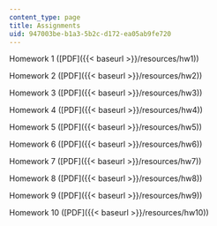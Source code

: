 ```yaml
---
content_type: page
title: Assignments
uid: 947003be-b1a3-5b2c-d172-ea05ab9fe720
---
```


Homework 1 ([PDF]({{< baseurl >}}/resources/hw1))

Homework 2 ([PDF]({{< baseurl >}}/resources/hw2))

Homework 3 ([PDF]({{< baseurl >}}/resources/hw3))

Homework 4 ([PDF]({{< baseurl >}}/resources/hw4))

Homework 5 ([PDF]({{< baseurl >}}/resources/hw5))

Homework 6 ([PDF]({{< baseurl >}}/resources/hw6))

Homework 7 ([PDF]({{< baseurl >}}/resources/hw7))

Homework 8 ([PDF]({{< baseurl >}}/resources/hw8))

Homework 9 ([PDF]({{< baseurl >}}/resources/hw9))

Homework 10 ([PDF]({{< baseurl >}}/resources/hw10))